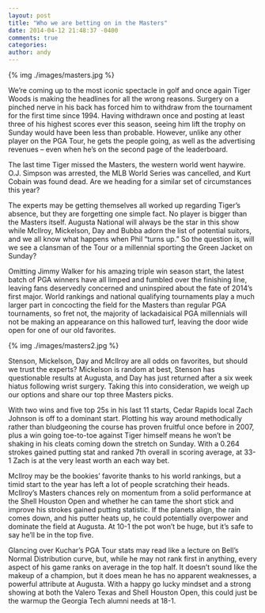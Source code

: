 ```yaml
---
layout: post
title: "Who we are betting on in the Masters"
date: 2014-04-12 21:48:37 -0400
comments: true
categories: 
author: andy
---
```


{% img ./images/masters.jpg %}

We’re coming up to the most iconic spectacle in golf and once again Tiger Woods is making the headlines for all the wrong reasons. Surgery on a pinched nerve in his back has forced him to withdraw from the tournament for the first time since 1994. Having withdrawn once and posting at least three of his highest scores ever this season, seeing him lift the trophy on Sunday would have been less than probable. However, unlike any other player on the PGA Tour, he gets the people going, as well as the advertising revenues – even when he’s on the second page of the leaderboard.

The last time Tiger missed the Masters, the western world went haywire. O.J. Simpson was arrested, the MLB World Series was cancelled, and Kurt Cobain was found dead. Are we heading for a similar set of circumstances this year?

The experts may be getting themselves all worked up regarding Tiger’s absence, but they are forgetting one simple fact. No player is bigger than the Masters itself. Augusta National will always be the star in this show while McIlroy, Mickelson, Day and Bubba adorn the list of potential suitors, and we all know what happens when Phil “turns up.” So the question is, will we see a clansman of the Tour or a millennial sporting the Green Jacket on Sunday?

Omitting Jimmy Walker for his amazing triple win season start, the latest batch of PGA winners have all limped and fumbled over the finishing line, leaving fans deservedly concerned and uninspired about the fate of 2014’s first major. World rankings and national qualifying tournaments play a much larger part in concocting the field for the Masters than regular PGA tournaments, so fret not, the majority of lackadaisical PGA millennials will not be making an appearance on this hallowed turf, leaving the door wide open for one of our old favorites.

{% img ./images/masters2.jpg %}

Stenson, Mickelson, Day and McIlroy are all odds on favorites, but should we trust the experts? Mickelson is random at best, Stenson has questionable results at Augusta, and Day has just returned after a six week hiatus following wrist surgery. Taking this into consideration, we weigh up our options and share our top three Masters picks.

With two wins and five top 25s in his last 11 starts, Cedar Rapids local Zach Johnson is off to a dominant start. Plotting his way around methodically rather than bludgeoning the course has proven fruitful once before in 2007, plus a win going toe-to-toe against Tiger himself means he won’t be shaking in his cleats coming down the stretch on Sunday. With a 0.264 strokes gained putting stat and ranked 7th overall in scoring average, at 33-1 Zach is at the very least worth an each way bet.

McIlroy may be the bookies’ favorite thanks to his world rankings, but a timid start to the year has left a lot of people scratching their heads. McIlroy’s Masters chances rely on momentum from a solid performance at the Shell Houston Open and whether he can tame the short stick and improve his strokes gained putting statistic. If the planets align, the rain comes down, and his putter heats up, he could potentially overpower and dominate the field at Augusta. At 10-1 the pot won’t be huge, but it’s safe to say he’ll be in the top five.

Glancing over Kuchar’s PGA Tour stats may read like a lecture on Bell’s Normal Distribution curve, but, while he may not rank first in anything, every aspect of his game ranks on average in the top half. It doesn’t sound like the makeup of a champion, but it does mean he has no apparent weaknesses, a powerful attribute at Augusta. With a happy go lucky mindset and a strong showing at both the Valero Texas and Shell Houston Open, this could just be the warmup the Georgia Tech alumni needs at 18-1.


